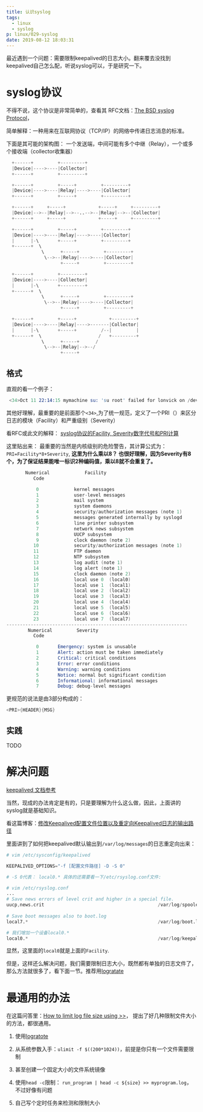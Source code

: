 ```yaml
---
title: 认识syslog
tags:
  - linux
  - syslog
p: linux/029-syslog
date: 2019-08-12 18:03:31
---
```


最近遇到一个问题：需要限制keepalived的日志大小。翻来覆去没找到keepalived自己怎么配，听说syslog可以，于是研究一下。

# syslog协议

不得不说，这个协议是非常简单的，查看其 RFC文档：[The BSD syslog Protocol](https://tools.ietf.org/html/rfc3164)，

简单解释：一种用来在互联网协议（TCP/IP）的网络中传递日志消息的标准。

下面是其可能的架构图： 一个发送端，中间可能有多个中继（Relay），一个或多个接收端（collector收集器）

```s
  +------+         +---------+
  |Device|---->----|Collector|
  +------+         +---------+

  +------+         +-----+         +---------+
  |Device|---->----|Relay|---->----|Collector|
  +------+         +-----+         +---------+

  +------+     +-----+            +-----+     +---------+
  |Device|-->--|Relay|-->--..-->--|Relay|-->--|Collector|
  +------+     +-----+            +-----+     +---------+

  +------+         +-----+         +---------+
  |Device|---->----|Relay|---->----|Collector|
  |      |-\       +-----+         +---------+
  +------+  \
             \      +-----+         +---------+
              \-->--|Relay|---->----|Collector|
                    +-----+         +---------+

  +------+         +---------+
  |Device|---->----|Collector|
  |      |-\       +---------+
  +------+  \
             \      +-----+         +---------+
              \-->--|Relay|---->----|Collector|
                    +-----+         +---------+

  +------+         +-----+            +---------+
  |Device|---->----|Relay|---->-------|Collector|
  |      |-\       +-----+         /--|         |
  +------+  \                     /   +---------+
             \      +-----+      /
              \-->--|Relay|-->--/
                    +-----+
```

## 格式
直观的看一个例子：
```s
 <34>Oct 11 22:14:15 mymachine su: 'su root' failed for lonvick on /dev/pts/8
```
其他好理解，最重要的是前面那个`<34>`,为了统一规范，定义了一个PRI（）来区分日志的模块（Facility）和严重级别（Severity）

看RFC或此文的解释： [syslog协议的Facility, Severity数字代号和PRI计算](https://www.ichenfu.com/2017/08/31/syslog-facility-and-severity/)

这里贴出来： 最重要的当然是内核级别的危险警告，其计算公式为： `PRI=Facility*8+Severity`,
**这里为什么乘以8？ 也很好理解，因为Severity有8个，为了保证结果能唯一标识2种编码值，乘以8就不会重复了。**

```s
       Numerical             Facility
          Code

           0             kernel messages
           1             user-level messages
           2             mail system
           3             system daemons
           4             security/authorization messages (note 1)
           5             messages generated internally by syslogd
           6             line printer subsystem
           7             network news subsystem
           8             UUCP subsystem
           9             clock daemon (note 2)
          10             security/authorization messages (note 1)
          11             FTP daemon
          12             NTP subsystem
          13             log audit (note 1)
          14             log alert (note 1)
          15             clock daemon (note 2)
          16             local use 0  (local0)
          17             local use 1  (local1)
          18             local use 2  (local2)
          19             local use 3  (local3)
          20             local use 4  (local4)
          21             local use 5  (local5)
          22             local use 6  (local6)
          23             local use 7  (local7)
-------------------------------------------------------------------
        Numerical         Severity
          Code

           0       Emergency: system is unusable
           1       Alert: action must be taken immediately
           2       Critical: critical conditions
           3       Error: error conditions
           4       Warning: warning conditions
           5       Notice: normal but significant condition
           6       Informational: informational messages
           7       Debug: debug-level messages
```
更规范的说法是由3部分构成的： 

```s
<PRI>{HEADER}{MSG}
```

## 实践

TODO

# 解决问题

[keepalived 文档参考](https://fossies.org/linux/keepalived/doc/man/man8/keepalived.8)

当然，现成的办法肯定是有的，只是要理解为什么这么做，因此，上面讲的syslog就是基础知识。

看这篇博客：[修改Keepalived配置文件位置以及重定向Keepalived日志的输出路径](https://blog.csdn.net/u013256816/article/details/49356689)

里面讲到了如何把keepalived默认输出到`/var/log/messages`的日志重定向出来：

```s
# vim /etc/sysconfig/keepalived

KEEPALIVED_OPTIONS="-f [配置文件路径] -D -S 0" 

# -S 0代表： local0.* 具体的还需要看一下/etc/rsyslog.conf文件: 

# vim /etc/rsyslog.conf
...
# Save news errors of level crit and higher in a special file.
uucp,news.crit                                          /var/log/spooler
 
# Save boot messages also to boot.log
local7.*                                                /var/log/boot.log

# 我们增加一个设备local0.*
local0.*                                                /var/log/keepalived.log
```
显然，这里面的`local0`就是上面的`Facility`.

但是，这样还么解决问题，我们需要限制日志大小，既然都有单独的日志文件了，那么方法就很多了，看下面一节。推荐用[logratate](https://man.linuxde.net/logrotate)

# 最通用的办法

在这篇问答里：[How to limit log file size using >>](https://unix.stackexchange.com/questions/17209/how-to-limit-log-file-size-using)，
提出了好几种限制文件大小的方法，都很通用。

1. 使用[logratote](http://linux.die.net/man/8/logrotate)

2. 从系统参数入手：`ulimit -f $((200*1024))`，前提是你只有一个文件需要限制

3. 甚至创建一个固定大小的文件系统镜像

4. 使用`head -c`限制： `run_program | head -c ${size} >> myprogram.log`，不过好像有问题

5. 自己写个定时任务来检测和限制大小



